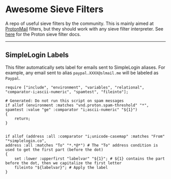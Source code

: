 # Awesome Sieve Filters

A repo of useful sieve filters by the community.
This is mainly aimed at [ProtonMail](https://mail.proton.me) filters,
but they should work with any sieve filter interpreter.
See [here](https://proton.me/support/sieve-advanced-custom-filters) for the Proton sieve filter docs.

---
## SimpleLogin Labels

This filter automatically sets label for emails sent to SimpleLogin aliases. For example, any email sent to alias `paypal.XXXX@slmail.me` will be labeled as `Paypal`.

~~~sieve
require ["include", "environment", "variables", "relational", "comparator-i;ascii-numeric", "spamtest", "fileinto"];

# Generated: Do not run this script on spam messages
if allof (environment :matches "vnd.proton.spam-threshold" "*",
spamtest :value "ge" :comparator "i;ascii-numeric" "${1}")
{
    return;
}


if allof (address :all :comparator "i;unicode-casemap" :matches "From" "*simplelogin.co",
address :all :matches "To" "*.*@*") # The "To" address condition is used to get the first part (before the dot)
{
	set :lower :upperfirst "labelvar" "${1}"; # ${1} contains the part before the dot, then we capitalize the first letter
  	fileinto "${labelvar}"; # Apply the label
}
~~~
